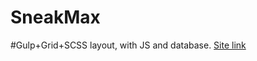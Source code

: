 # SneakMax
#Gulp+Grid+SCSS layout, with JS and database. 
<a href="https://balabanau.webtm.ru/" target="_blank">Site link</a>
